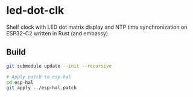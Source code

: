 # led-dot-clk

Shelf clock with LED dot matrix display and NTP time synchronization on ESP32-C2 written in Rust (and embassy)

## Build

```bash
git submodule update --init --recursive

# Apply patch to esp-hal
cd esp-hal
git apply ../esp-hal.patch
```
